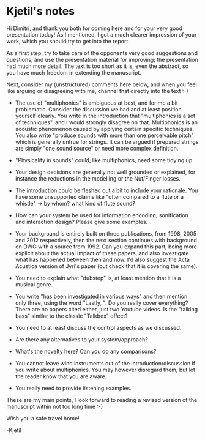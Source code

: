 # Kjetil's notes

Hi Dimitri, and thank you both for coming here and for your very good presentation today! As I mentioned, I got a much clearer impression of your work, which you should try to get into the report.

As a first step, try to take care of the opponents very good suggestions and questions, and use the presentation material for improving; the presentation had much more detail. The text is too short as it is, even the abstract, so you have much freedom in extending the manuscript.

Next, consider my (unstructured) comments here below, and when you feel like arguing or disagreeing with me, channel that directly into the text :-)

- The use of "multiphonics" is ambiguous at best, and for me a bit problematic. Consider the discussion we had and at least position yourself clearly. You write in the introduction that "multiphonics is a set of techniques", and I would strongly disagree on that. Multiphonics is an acoustic phenomenon caused by applying certain specific techniques. You also write "produce sounds with more than one perceivable pitch" which is generally untrue for strings. It can be argued if prepared strings are simply "one sound source" or need more complex definition.

- "Physicality in sounds" could, like multiphonics, need some tidying up.

- Your design decisions are generally not well grounded or explained, for instance the reductions in the modelling or the Nut/Finger losses.

- The introduction could be fleshed out a bit to include your rationale. You have some unsupported claims like "often compared to a flute or a whistle" -> by whom? what kind of flute sound?

- How can your system be used for information encoding, sonification and interaction design? Please give some examples.

- Your background is entirely built on three publications, from 1998, 2005 and 2012 respectively, then the next section continues with background on DWG with a source from 1992. Can you expand this part, being more explicit about the actual impact of these papers, and also investigate what has happened between then and now. I'd also suggest the Acta Acustica version of Jyri's paper (but check that it is covering the same).

- You need to explain what "dubstep" is, at least mention that it is a musical genre.

- You write "has been investigated in various ways" and then mention only three, using the word "Lastly, ". Do you really cover everything? There are no papers cited either, just two Youtube videos. Is the "talking bass" similar to the classic "Talkbox" effect?

- You need to at least discuss the control aspects as we discussed.

- Are there any alternatives to your system/approach?

- What's the novelty here? Can you do any comparisons?

- You cannot leave wind instruments out of the introduction/discussion if you write about multiphonics. You may however disregard them, but let the reader know that you are aware.

- You really need to provide listening examples.

These are my main points, I look forward to reading a revised version of the manuscript within not too long time :-)

Wish you a safe travel home!

-Kjetil
